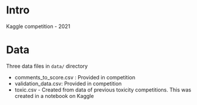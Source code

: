 # Intro

Kaggle competition - 2021

# Data
Three data files in `data/` directory
- comments_to_score.csv : Provided in competition
- validation_data.csv: Provided in competition
- toxic.csv - Created from data of previous toxicity competitions. This was created in a notebook on Kaggle